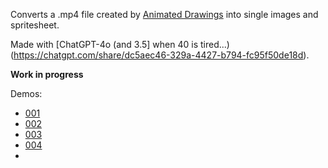 Converts a .mp4 file created by [Animated Drawings](https://sketch.metademolab.com/canvas) into single images and spritesheet.

Made with [ChatGPT-4o (and 3.5] when 40 is tired...)(https://chatgpt.com/share/dc5aec46-329a-4427-b794-fc95f50de18d).

**Work in progress**

Demos:
- [001](https://jumpjack.github.io/MotionCapSpritesheet/mp4-to-spritesheet/mp4-to-spritesheet-001.html)
- [002](https://jumpjack.github.io/MotionCapSpritesheet/mp4-to-spritesheet/mp4-to-spritesheet-002.html)
- [003](https://jumpjack.github.io/MotionCapSpritesheet/mp4-to-spritesheet/mp4-to-spritesheet-003.html)
- [004](https://jumpjack.github.io/MotionCapSpritesheet/mp4-to-spritesheet/mp4-to-spritesheet-004.html)
- 
